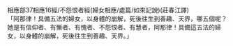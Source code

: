 相應部37相應16經/不怨恨者經(婦女相應/處篇/如來記說)(莊春江譯)  
「阿那律！具備五法的婦女，以身體的崩解，死後往生到善趣、天界，哪五個呢？她是有信仰者、有慚者、有愧者、不怨恨者、有慧者，阿那律！具備這五法的婦女，以身體的崩解，死後往生到善趣、天界。」  
  
  
